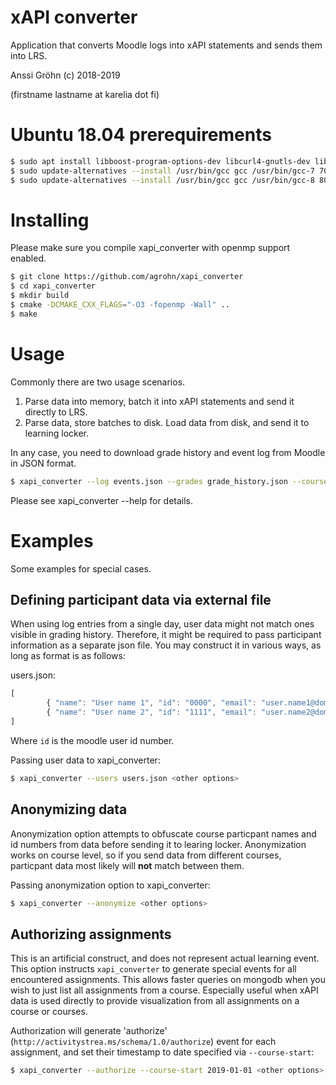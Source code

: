 # xAPI converter

Application that converts Moodle logs into xAPI statements and sends them into LRS.

Anssi Gröhn (c) 2018-2019

(firstname lastname at karelia dot fi)

# Ubuntu 18.04 prerequirements

```bash
$ sudo apt install libboost-program-options-dev libcurl4-gnutls-dev libcurlpp0 libcurlpp-dev gcc-8 cmake pkg-config
$ sudo update-alternatives --install /usr/bin/gcc gcc /usr/bin/gcc-7 700 --slave /usr/bin/g++ g++ /usr/bin/g++-7
$ sudo update-alternatives --install /usr/bin/gcc gcc /usr/bin/gcc-8 800 --slave /usr/bin/g++ g++ /usr/bin/g++-8
```
# Installing

Please make sure you compile xapi_converter with openmp support enabled.

```bash
$ git clone https://github.com/agrohn/xapi_converter
$ cd xapi_converter
$ mkdir build
$ cmake -DCMAKE_CXX_FLAGS="-O3 -fopenmp -Wall" ..
$ make 
```

# Usage

Commonly there are two usage scenarios.


1. Parse data into memory, batch it into xAPI statements and send it directly to LRS.
2. Parse data, store batches to disk. Load data from disk, and send it to learning locker.

In any case, you need to download grade history and event log from Moodle in JSON format.

```bash
$ xapi_converter --log events.json --grades grade_history.json --courseurl "https://.." --coursename " <more options>
```
Please see xapi_converter --help for details.

# Examples

Some examples for special cases.

## Defining participant data via external file

When using log entries from a single day, user data might not match ones visible in grading history. Therefore, it might
be required to pass participant information as a separate json file. You may construct it in various ways, as long as
format is as follows:

users.json:
```javascript
[
        { "name": "User name 1", "id": "0000", "email": "user.name1@domain" },
        { "name": "User name 2", "id": "1111", "email": "user.name2@domain" }
]
```
Where `id` is the moodle user id number.

Passing user data to xapi_converter:

```bash
$ xapi_converter --users users.json <other options>

```

## Anonymizing data

Anonymization option attempts to obfuscate course particpant names and id numbers from data before sending it to learing locker. Anonymization works on course level, so if you send data from different courses, particpant data most likely will **not** match between them.

Passing anonymization option to xapi_converter:

```bash
$ xapi_converter --anonymize <other options>

```

## Authorizing assignments

This is an artificial construct, and does not represent actual learning event. This option instructs 
`xapi_converter` to generate special events  for all encountered assignments. 
This allows faster queries on mongodb when you wish to just list all  assignments from a course. Especially useful when 
xAPI data is used directly to provide visualization from all assignments on a course or courses.

Authorization will generate 'authorize' (`http://activitystrea.ms/schema/1.0/authorize`) event for each assignment, 
and set their timestamp to date specified via `--course-start`:

```bash
$ xapi_converter --authorize --course-start 2019-01-01 <other options>
```

